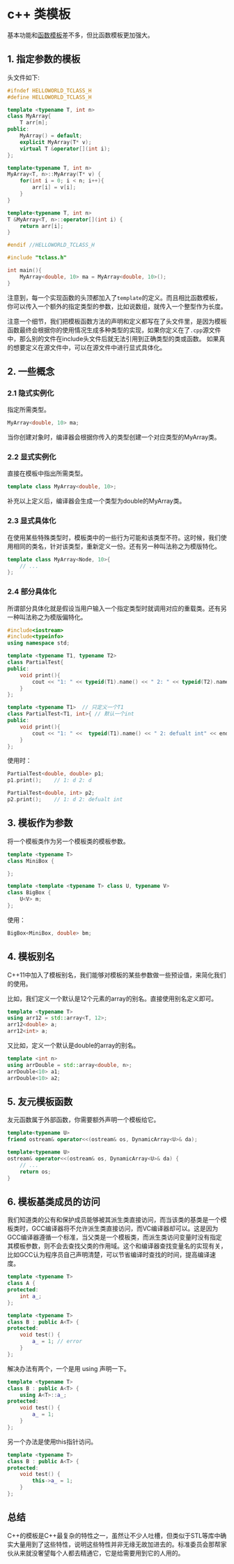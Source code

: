 # c++ 类模板

基本功能和[函数模板](cpp-function.md#function-template)差不多，但比函数模板更加强大。

## 1. 指定参数的模板
头文件如下:
```cpp
#ifndef HELLOWORLD_TCLASS_H
#define HELLOWORLD_TCLASS_H

template <typename T, int n>
class MyArray{
    T arr[n];
public:
    MyArray() = default;
    explicit MyArray(T* v);
    virtual T &operator[](int i);
};

template<typename T, int n>
MyArray<T, n>::MyArray(T* v) {
    for(int i = 0; i < n; i++){
        arr[i] = v[i];
    }
}

template<typename T, int n>
T &MyArray<T, n>::operator[](int i) {
    return arr[i];
}

#endif //HELLOWORLD_TCLASS_H
```
```cpp
#include "tclass.h"

int main(){
    MyArray<double, 10> ma = MyArray<double, 10>();
}
```
注意到，每一个实现函数的头顶都加入了`template`的定义。而且相比函数模板，你可以传入一个额外的指定类型的参数，比如说数组，就传入一个整型作为长度。

注意一个细节，我们把模板函数方法的声明和定义都写在了头文件里，是因为模板函数最终会根据你的使用情况生成多种类型的实现，如果你定义在了`.cpp`源文件中，那么别的文件在include头文件后就无法引用到正确类型的类或函数。 如果真的想要定义在源文件中，可以在源文件中进行显式具体化。

## 2. 一些概念
### 2.1 隐式实例化
指定所需类型。
```cpp
MyArray<double, 10> ma;
```
当你创建对象时，编译器会根据你传入的类型创建一个对应类型的MyArray类。

### 2.2 显式实例化
直接在模板中指出所需类型。
```cpp
template class MyArray<double, 10>;
```
补充以上定义后，编译器会生成一个类型为double的MyArray类。

### 2.3 显式具体化
在使用某些特殊类型时，模板类中的一些行为可能和该类型不符。这时候，我们使用相同的类名，针对该类型，重新定义一份。还有另一种叫法称之为模版特化。
```cpp
template class MyArray<Node, 10>{
    // ...
};
```

### 2.4 部分具体化
所谓部分具体化就是假设当用户输入一个指定类型时就调用对应的重载类。还有另一种叫法称之为模版偏特化。
```cpp
#include<iostream>
#include<typeinfo>
using namespace std;

template <typename T1, typename T2>
class PartialTest{
public:
    void print(){
        cout << "1: " << typeid(T1).name() << " 2: " << typeid(T2).name() << endl;
    }
};

template <typename T1>  // 只定义一个T1
class PartialTest<T1, int>{ // 默认一个int
public:
    void print(){
        cout << "1: " <<  typeid(T1).name() << " 2: defualt int" << endl;
    }
};
```
使用时：
```cpp
PartialTest<double, double> p1;
p1.print();    // 1: d 2: d

PartialTest<double, int> p2;
p2.print();    // 1: d 2: defualt int
```

## 3. 模板作为参数
将一个模板类作为另一个模板类的模板参数。
```cpp
template <typename T>
class MiniBox {

};

template <template <typename T> class U, typename V>
class BigBox {
    U<V> m;
};
```
使用：
```cpp
BigBox<MiniBox, double> bm;
```

## 4. 模板别名
C++11中加入了模板别名，我们能够对模板的某些参数做一些预设值，来简化我们的使用。

比如，我们定义一个默认是12个元素的array的别名。直接使用别名定义即可。
```cpp
template <typename T>
using arr12 = std::array<T, 12>;
arr12<double> a;
arr12<int> a;
```
又比如，定义一个默认是double的array的别名。
```cpp
template <int n>
using arrDouble = std::array<double, n>;
arrDouble<10> a1;
arrDouble<10> a2;
```

## 5. 友元模板函数
友元函数属于外部函数，你需要额外声明一个模板给它。
```cpp
template<typename U>
friend ostream& operator<<(ostream& os, DynamicArray<U>& da);
```
```cpp
template<typename U>
ostream& operator<<(ostream& os, DynamicArray<U>& da) {
    // ...
    return os;
}
```

## 6. 模板基类成员的访问
<div id="template-protected"></div>
我们知道类的公有和保护成员能够被其派生类直接访问，而当该类的基类是一个模板类时，GCC编译器将不允许派生类直接访问，而VC编译器却可以。这是因为GCC编译器遵循一个标准，当父类是一个模板类，而派生类访问变量时没有指定其模板参数，则不会去查找父类的作用域。这个和编译器查找变量名的实现有关，比如GCC认为程序员自己声明清楚，可以节省编译时查找的时间，提高编译速度。

```cpp
template <typename T>
class A {
protected:
    int a_;
};

template <typename T>
class B : public A<T> {
protected:
    void test() {
        a_ = 1; // error
    }
};
```
解决办法有两个，一个是用 using 声明一下。
```cpp
template <typename T>
class B : public A<T> {
    using A<T>::a_;
protected:
    void test() {
        a_ = 1;
    }
};
```
另一个办法是使用this指针访问。
```cpp
template <typename T>
class B : public A<T> {
protected:
    void test() {
        this->a_ = 1;
    }
};
```


## 总结
C++的模板是C++最复杂的特性之一，虽然让不少人吐槽，但类似于STL等库中确实大量用到了这些特性，说明这些特性并非无缘无故加进去的。标准委员会那帮家伙从来就没奢望每个人都去精通它，它是给需要用到它的人用的。




